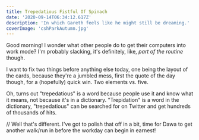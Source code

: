 ```yaml
---
title: Trepedatious Fistful Of Spinach
date: '2020-09-14T06:34:12.617Z'
description: 'In which Gareth feels like he might still be dreaming.'
coverImage: 'cshParkAutumn.jpg'
---
```


Good morning! I wonder what other people do to get their computers into work mode? I'm probably slacking, it's definitely, like, _part of the routine_ though.

I want to fix two things before anything else today, one being the layout of the cards, because they're a jumbled mess, first the quote of the day though, for a (hopefully) quick win. Two elements vs. five.

Oh, turns out "trepedatious" is a word because people use it and know what it means, not because it's in a dictionary. "Trepidation" is a word in the dictionary, "trepedatious" can be searched for on Twitter and get hundreds of thousands of hits.

// Well that's different. I've got to polish that off in a bit, time for Dawa to get another walk/run in before the workday can begin in earnest!
